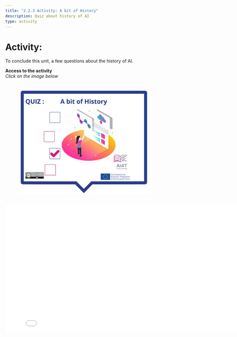 ```yaml
---
title: "2.2.3 Activity: A bit of History"
description: Quiz about history of AI
type: activity
---
```


# Activity:  
 To conclude this unit, a few questions about the history of AI.


**Access to the activity**  
_Click on the image below_

<figure> 
  <img src="Images/VisuelQUIZAbitofHistory.jpg" alt="Illustration to access the Quiz on AI History"/>  
</figure>

<center><iframe width="818" height="404" src="2-2-3-Activity-A-bit-of-history/2-2-3-activity-quiz-AI-history.html" frameborder="0" allowfullscreen></iframe></center>
